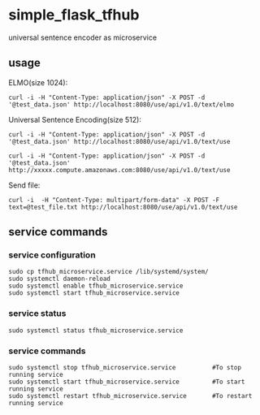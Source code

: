 # simple_flask_tfhub
universal sentence encoder as microservice

## usage
ELMO(size 1024):
```
curl -i -H "Content-Type: application/json" -X POST -d '@test_data.json' http://localhost:8080/use/api/v1.0/text/elmo
```
Universal Sentence Encoding(size 512):
```
curl -i -H "Content-Type: application/json" -X POST -d '@test_data.json' http://localhost:8080/use/api/v1.0/text/use
```
```
curl -i -H "Content-Type: application/json" -X POST -d '@test_data.json' http://xxxxx.compute.amazonaws.com:8080/use/api/v1.0/text/use
```

Send file:
```
curl -i  -H "Content-Type: multipart/form-data" -X POST -F text=@test_file.txt http://localhost:8080/use/api/v1.0/text/use
```

## service commands
### service configuration
```
sudo cp tfhub_microservice.service /lib/systemd/system/
sudo systemctl daemon-reload
sudo systemctl enable tfhub_microservice.service
sudo systemctl start tfhub_microservice.service
```
### service status
`sudo systemctl status tfhub_microservice.service`

### service commands
```
sudo systemctl stop tfhub_microservice.service          #To stop running service 
sudo systemctl start tfhub_microservice.service         #To start running service 
sudo systemctl restart tfhub_microservice.service       #To restart running service 
```
